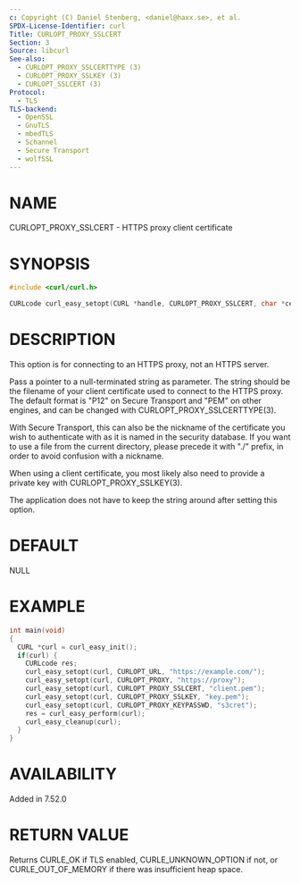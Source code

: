 ```yaml
---
c: Copyright (C) Daniel Stenberg, <daniel@haxx.se>, et al.
SPDX-License-Identifier: curl
Title: CURLOPT_PROXY_SSLCERT
Section: 3
Source: libcurl
See-also:
  - CURLOPT_PROXY_SSLCERTTYPE (3)
  - CURLOPT_PROXY_SSLKEY (3)
  - CURLOPT_SSLCERT (3)
Protocol:
  - TLS
TLS-backend:
  - OpenSSL
  - GnuTLS
  - mbedTLS
  - Schannel
  - Secure Transport
  - wolfSSL
---
```


# NAME

CURLOPT_PROXY_SSLCERT - HTTPS proxy client certificate

# SYNOPSIS

~~~c
#include <curl/curl.h>

CURLcode curl_easy_setopt(CURL *handle, CURLOPT_PROXY_SSLCERT, char *cert);
~~~

# DESCRIPTION

This option is for connecting to an HTTPS proxy, not an HTTPS server.

Pass a pointer to a null-terminated string as parameter. The string should be
the filename of your client certificate used to connect to the HTTPS proxy.
The default format is "P12" on Secure Transport and "PEM" on other engines,
and can be changed with CURLOPT_PROXY_SSLCERTTYPE(3).

With Secure Transport, this can also be the nickname of the certificate you
wish to authenticate with as it is named in the security database. If you want
to use a file from the current directory, please precede it with "./" prefix,
in order to avoid confusion with a nickname.

When using a client certificate, you most likely also need to provide a
private key with CURLOPT_PROXY_SSLKEY(3).

The application does not have to keep the string around after setting this
option.

# DEFAULT

NULL

# EXAMPLE

~~~c
int main(void)
{
  CURL *curl = curl_easy_init();
  if(curl) {
    CURLcode res;
    curl_easy_setopt(curl, CURLOPT_URL, "https://example.com/");
    curl_easy_setopt(curl, CURLOPT_PROXY, "https://proxy");
    curl_easy_setopt(curl, CURLOPT_PROXY_SSLCERT, "client.pem");
    curl_easy_setopt(curl, CURLOPT_PROXY_SSLKEY, "key.pem");
    curl_easy_setopt(curl, CURLOPT_PROXY_KEYPASSWD, "s3cret");
    res = curl_easy_perform(curl);
    curl_easy_cleanup(curl);
  }
}
~~~

# AVAILABILITY

Added in 7.52.0

# RETURN VALUE

Returns CURLE_OK if TLS enabled, CURLE_UNKNOWN_OPTION if not, or
CURLE_OUT_OF_MEMORY if there was insufficient heap space.
